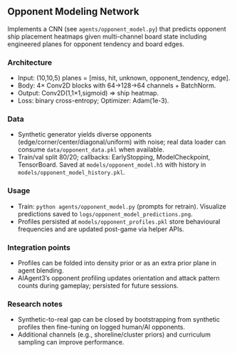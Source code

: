 ## Opponent Modeling Network

Implements a CNN (see `agents/opponent_model.py`) that predicts opponent ship placement heatmaps given multi-channel board state including engineered planes for opponent tendency and board edges.

### Architecture
- Input: (10,10,5) planes = [miss, hit, unknown, opponent_tendency, edge].
- Body: 4× Conv2D blocks with 64→128→64 channels + BatchNorm.
- Output: Conv2D(1,1×1,sigmoid) ⇒ ship heatmap.
- Loss: binary cross-entropy; Optimizer: Adam(1e-3).

### Data
- Synthetic generator yields diverse opponents (edge/corner/center/diagonal/uniform) with noise; real data loader can consume `data/opponent_data.pkl` when available.
- Train/val split 80/20; callbacks: EarlyStopping, ModelCheckpoint, TensorBoard. Saved at `models/opponent_model.h5` with history in `models/opponent_model_history.pkl`.

### Usage
- Train: `python agents/opponent_model.py` (prompts for retrain). Visualize predictions saved to `logs/opponent_model_predictions.png`.
- Profiles persisted at `models/opponent_profiles.pkl` store behavioural frequencies and are updated post-game via helper APIs.

### Integration points
- Profiles can be folded into density prior or as an extra prior plane in agent blending.
- AIAgent3’s opponent profiling updates orientation and attack pattern counts during gameplay; persisted for future sessions.

### Research notes
- Synthetic-to-real gap can be closed by bootstrapping from synthetic profiles then fine-tuning on logged human/AI opponents.
- Additional channels (e.g., shoreline/cluster priors) and curriculum sampling can improve performance.
